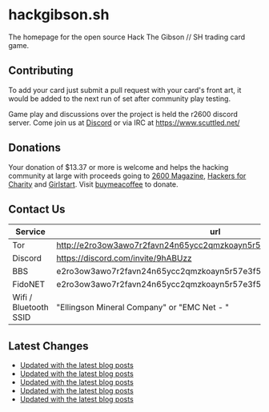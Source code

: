 # hackgibson.sh
The homepage for the open source Hack The Gibson // SH trading card game.


## Contributing

To add your card just submit a pull request with your card's front art, it would be added to the next run of set after community play testing.

Game play and discussions over the project is held the r2600 discord server. Come join us at [Discord](https://discord.com/invite/9hABUzz) or via IRC at https://www.scuttled.net/


## Donations

Your donation of $13.37 or more is welcome and helps the hacking community at large with proceeds going to [2600 Magazine](https://2600.com/), [Hackers for Charity](https://hackersforcharity.org) and [Girlstart](https://girlstart.org).  Visit [buymeacoffee](https://www.buymeacoffee.com/hackgibson.sh) to donate.


## Contact Us

Service | url
-|-
Tor | http://e2ro3ow3awo7r2favn24n65ycc2qmzkoayn5r57e3f56nvjwdcgg32ad.onion
Discord | https://discord.com/invite/9hABUzz
BBS | e2ro3ow3awo7r2favn24n65ycc2qmzkoayn5r57e3f56nvjwdcgg32ad.onion:23
FidoNET | e2ro3ow3awo7r2favn24n65ycc2qmzkoayn5r57e3f56nvjwdcgg32ad.onion:24554
Wifi / Bluetooth SSID | "Ellingson Mineral Company" or "EMC Net - <fidonet address>"

## Latest Changes
<!-- BLOG-POST-LIST:START -->
- [Updated with the latest blog posts](https://github.com/DFW2600/hackgibson.sh/commit/f8766d5bc2fcfb91cacc534e411b1cd783030b31)
- [Updated with the latest blog posts](https://github.com/DFW2600/hackgibson.sh/commit/3676934f4869a3ce04f86d52c5fa5de32ebf9f94)
- [Updated with the latest blog posts](https://github.com/DFW2600/hackgibson.sh/commit/c2ff248cecb92ffc34a18e7ba8085e75204a30f5)
- [Updated with the latest blog posts](https://github.com/DFW2600/hackgibson.sh/commit/14bea82116465800519a2c2ee1a24c8c5e636aae)
- [Updated with the latest blog posts](https://github.com/DFW2600/hackgibson.sh/commit/5da3593091be3e94a064d5528cf78e7432deaad6)
<!-- BLOG-POST-LIST:END -->
